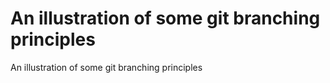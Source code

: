 # An illustration of some git branching principles
An illustration of some git branching principles

